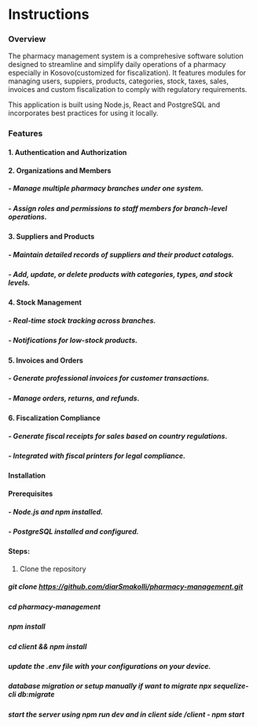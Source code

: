 # Instructions

### Overview

The pharmacy management system is a comprehesive software solution designed to streamline and simplify daily operations of a pharmacy especially in Kosovo(customized for fiscalization). It features modules for managing users, suppiers, products, categories, stock, taxes, sales, invoices and custom fiscalization to comply with regulatory requirements.

This application is built using Node.js, React and PostgreSQL and incorporates best practices for using it locally.

### Features

#### 1. Authentication and Authorization
#### 2. Organizations and Members
##### - Manage multiple pharmacy branches under one system.
##### - Assign roles and permissions to staff members for branch-level operations.
#### 3. Suppliers and Products 
##### - Maintain detailed records of suppliers and their product catalogs.
##### - Add, update, or delete products with categories, types, and stock levels.
#### 4. Stock Management
##### - Real-time stock tracking across branches.
##### - Notifications for low-stock products.
#### 5. Invoices and Orders
##### - Generate professional invoices for customer transactions.
##### - Manage orders, returns, and refunds.
#### 6. Fiscalization Compliance
##### - Generate fiscal receipts for sales based on country regulations.
##### - Integrated with fiscal printers for legal compliance.

#### Installation

#### Prerequisites
##### - Node.js and npm installed.
##### - PostgreSQL installed and configured.

#### Steps:
1. Clone the repository

##### git clone https://github.com/diarSmakolli/pharmacy-management.git
##### cd pharmacy-management
##### npm install
##### cd client && npm install
##### update the .env file with your configurations on your device.
##### database migration or setup manually if want to migrate npx sequelize-cli db:migrate
##### start the server using npm run dev and in client side /client - npm start









